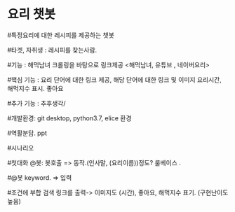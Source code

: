 # 요리 챗봇

#특정요리에 대한 레시피를 제공하는 챗봇

#타겟, 자취생 : 레시피를 찾는사람.

#기능 : 해먹남녀 크롤링을 바탕으로 링크제공 <해먹남녀, 유튜브 , 네이버요리>

#핵심 기능 : 요리 단어에 대한 링크 제공, 해당 단어에 대한 링크 및 이미지 요리시간, 해먹지수 표시. 좋아요

#추가 기능 : 추후생각/

#개발환경: git desktop, python3.7, elice 환경

#역활분담. ppt

#시나리오

#첫대화 @봇: 봇호출 => 동작.(인사말, (요리이름))정도? 룰베이스 .

#@봇 keyword. => 입력

#조건에 부합 검색 링크를 출력-> 이미지도 (시간), 좋아요, 해먹지수 표기. (구현난이도 높음)